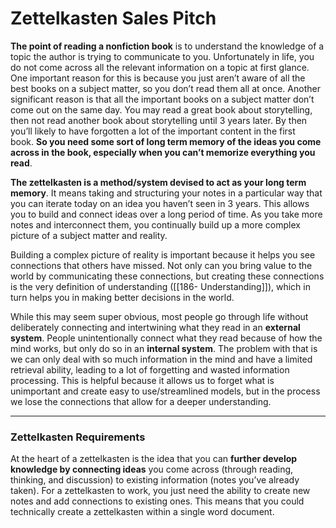 # Zettelkasten Sales Pitch

**The point of reading a nonfiction book** is to understand the knowledge of a topic the author is trying to communicate to you. Unfortunately in life, you do not come across all the relevant information on a topic at first glance. One important reason for this is because you just aren’t aware of all the best books on a subject matter, so you don’t read them all at once. Another significant reason is that all the important books on a subject matter don’t come out on the same day. You may read a great book about storytelling, then not read another book about storytelling until 3 years later. By then you’ll likely to have forgotten a lot of the important content in the first book. **So you need some sort of long term memory of the ideas you come across in the book, especially when you can’t memorize everything you read**.

**The zettelkasten is a method/system devised to act as your long term memory**. It means taking and structuring your notes in a particular way that you can iterate today on an idea you haven’t seen in 3 years. This allows you to build and connect ideas over a long period of time. As you take more notes and interconnect them, you continually build up a more complex picture of a subject matter and reality.

Building a complex picture of reality is important because it helps you see connections that others have missed. Not only can you bring value to the world by communicating these connections, but creating these connections is the very definition of understanding ([[186- Understanding]]), which in turn helps you in making better decisions in the world.

While this may seem super obvious, most people go through life without deliberately connecting and intertwining what they read in an **external system**. People unintentionally connect what they read because of how the mind works, but only do so in an **internal system**. The problem with that is we can only deal with so much information in the mind and have a limited retrieval ability, leading to a lot of forgetting and wasted information processing. This is helpful because it allows us to forget what is unimportant and create easy to use/streamlined models, but in the process we lose the connections that allow for a deeper understanding.

---

### Zettelkasten Requirements

At the heart of a zettelkasten is the idea that you can **further develop knowledge by connecting ideas** you come across (through reading, thinking, and discussion) to existing information (notes you’ve already taken). For a zettelkasten to work, you just need the ability to create new notes and add connections to existing ones. This means that you could technically create a zettelkasten within a single word document.
